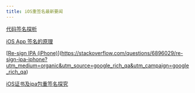 ```yaml
---
title: iOS重签名最新要闻
---
```


[代码签名探析](https://objccn.io/issue-17-2/)

[iOS App 签名的原理](https://wereadteam.github.io/2017/03/13/Signature/)

[[Re-sign IPA (iPhone)](https://stackoverflow.com/questions/6896029/re-sign-ipa-iphone)](https://stackoverflow.com/questions/6896029/re-sign-ipa-iphone?utm_medium=organic&utm_source=google_rich_qa&utm_campaign=google_rich_qa)

[iOS证书及ipa包重签名探究](https://blog.csdn.net/mtc1256/article/details/45420453)

